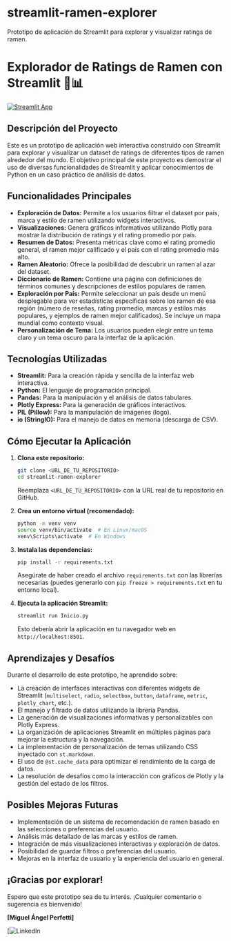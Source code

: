 # streamlit-ramen-explorer
Prototipo de aplicación de Streamlit para explorar y visualizar ratings de ramen. 
# Explorador de Ratings de Ramen con Streamlit 🍜📊

[![Streamlit App](https://static.streamlit.io/badges/streamlit_badge_black_white.svg)](https://tu-enlace-desplegado-de-streamlit-si-lo-tienes)

## Descripción del Proyecto

Este es un prototipo de aplicación web interactiva construido con Streamlit para explorar y visualizar un dataset de ratings de diferentes tipos de ramen alrededor del mundo. El objetivo principal de este proyecto es demostrar el uso de diversas funcionalidades de Streamlit y aplicar conocimientos de Python en un caso práctico de análisis de datos.

## Funcionalidades Principales

* **Exploración de Datos:** Permite a los usuarios filtrar el dataset por país, marca y estilo de ramen utilizando widgets interactivos.
* **Visualizaciones:** Genera gráficos informativos utilizando Plotly para mostrar la distribución de ratings y el rating promedio por país.
* **Resumen de Datos:** Presenta métricas clave como el rating promedio general, el ramen mejor calificado y el país con el rating promedio más alto.
* **Ramen Aleatorio:** Ofrece la posibilidad de descubrir un ramen al azar del dataset.
* **Diccionario de Ramen:** Contiene una página con definiciones de términos comunes y descripciones de estilos populares de ramen.
* **Exploración por País:** Permite seleccionar un país desde un menú desplegable para ver estadísticas específicas sobre los ramen de esa región (número de reseñas, rating promedio, marcas y estilos más populares, y ejemplos de ramen mejor calificados). Se incluye un mapa mundial como contexto visual.
* **Personalización de Tema:** Los usuarios pueden elegir entre un tema claro y un tema oscuro para la interfaz de la aplicación.

## Tecnologías Utilizadas

* **Streamlit:** Para la creación rápida y sencilla de la interfaz web interactiva.
* **Python:** El lenguaje de programación principal.
* **Pandas:** Para la manipulación y el análisis de datos tabulares.
* **Plotly Express:** Para la generación de gráficos interactivos.
* **PIL (Pillow):** Para la manipulación de imágenes (logo).
* **io (StringIO):** Para el manejo de datos en memoria (descarga de CSV).

## Cómo Ejecutar la Aplicación

1.  **Clona este repositorio:**
    ```bash
    git clone <URL_DE_TU_REPOSITORIO>
    cd streamlit-ramen-explorer
    ```
    Reemplaza `<URL_DE_TU_REPOSITORIO>` con la URL real de tu repositorio en GitHub.

2.  **Crea un entorno virtual (recomendado):**
    ```bash
    python -m venv venv
    source venv/bin/activate  # En Linux/macOS
    venv\Scripts\activate  # En Windows
    ```

3.  **Instala las dependencias:**
    ```bash
    pip install -r requirements.txt
    ```
    Asegúrate de haber creado el archivo `requirements.txt` con las librerías necesarias (puedes generarlo con `pip freeze > requirements.txt` en tu entorno local).

4.  **Ejecuta la aplicación Streamlit:**
    ```bash
    streamlit run Inicio.py
    ```
    Esto debería abrir la aplicación en tu navegador web en `http://localhost:8501`.

## Aprendizajes y Desafíos

Durante el desarrollo de este prototipo, he aprendido sobre:

* La creación de interfaces interactivas con diferentes widgets de Streamlit (`multiselect`, `radio`, `selectbox`, `button`, `dataframe`, `metric`, `plotly_chart`, etc.).
* El manejo y filtrado de datos utilizando la librería Pandas.
* La generación de visualizaciones informativas y personalizables con Plotly Express.
* La organización de aplicaciones Streamlit en múltiples páginas para mejorar la estructura y la navegación.
* La implementación de personalización de temas utilizando CSS inyectado con `st.markdown`.
* El uso de `@st.cache_data` para optimizar el rendimiento de la carga de datos.
* La resolución de desafíos como la interacción con gráficos de Plotly y la gestión del estado de los filtros.

## Posibles Mejoras Futuras

* Implementación de un sistema de recomendación de ramen basado en las selecciones o preferencias del usuario.
* Análisis más detallado de las marcas y estilos de ramen.
* Integración de más visualizaciones interactivas y exploración de datos.
* Posibilidad de guardar filtros o preferencias del usuario.
* Mejoras en la interfaz de usuario y la experiencia del usuario en general.

## ¡Gracias por explorar!

Espero que este prototipo sea de tu interés. ¡Cualquier comentario o sugerencia es bienvenido!

**[Miguel Ángel Perfetti]**

[![LinkedIn](www.linkedin.com/in/miguel-angel-perfetti-510263329)
